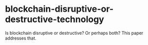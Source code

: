 # blockchain-disruptive-or-destructive-technology
Is blockchain disruptive or destructive? Or perhaps both? This paper addresses that. 

